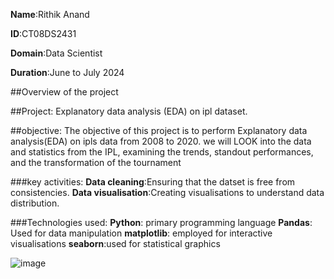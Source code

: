 **Name**:Rithik Anand

**ID**:CT08DS2431

**Domain**:Data Scientist

**Duration**:June to July 2024



##Overview of the project

##Project: Explanatory data analysis (EDA) on ipl dataset.


##objective: The objective of this project is to perform Explanatory data analysis(EDA) on ipls data from 2008 to 2020. we will LOOK into the data and statistics from the IPL, examining the trends, standout performances, and the transformation of the tournament

###key activities:
**Data cleaning**:Ensuring that the datset is free from consistencies.
**Data visualisation**:Creating visualisations to understand data distribution.

###Technologies used:
**Python**: primary programming language
**Pandas**: Used for data manipulation
**matplotlib**: employed for interactive visualisations
**seaborn**:used for statistical graphics










![image](https://github.com/rithik2812/CODTECH-task1/assets/130275809/ca39d792-a265-4347-8ac7-59c1bddc1a49)


















